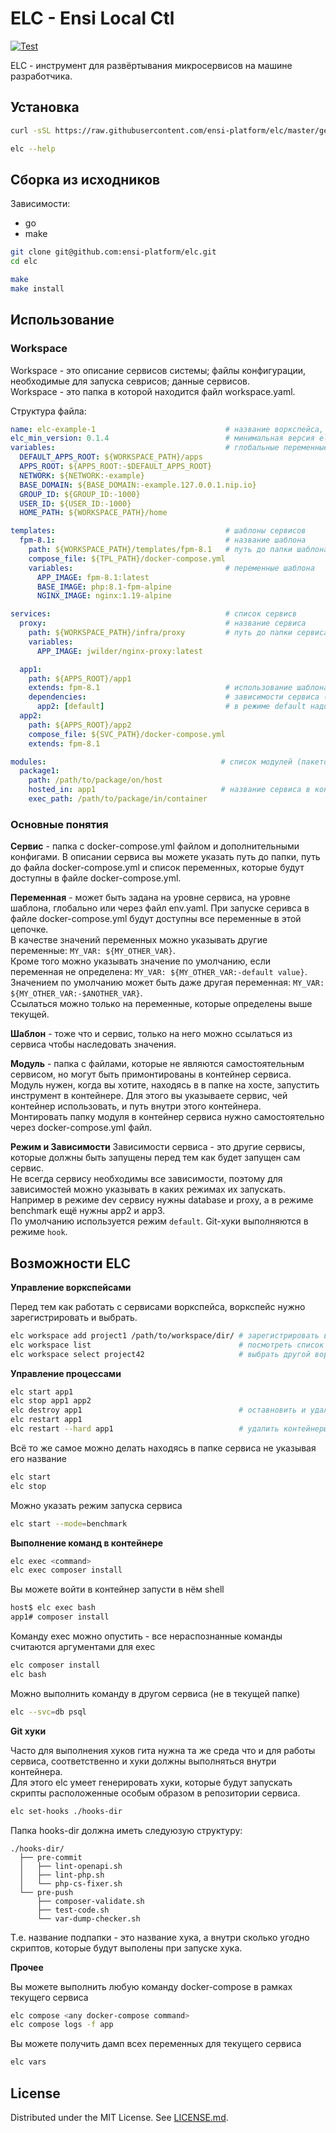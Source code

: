 #  ELC - Ensi Local Ctl

[![Test](https://github.com/ensi-platform/elc/actions/workflows/test.yml/badge.svg)](https://github.com/ensi-platform/elc/actions/workflows/test.yml)

ELC - инструмент для развёртывания микросервисов на машине разработчика.

## Установка

```bash
curl -sSL https://raw.githubusercontent.com/ensi-platform/elc/master/get.sh | sudo bash

elc --help
```

## Сборка из исходников

Зависимости:
- go
- make

```bash
git clone git@github.com:ensi-platform/elc.git
cd elc

make
make install
```

## Использование

### Workspace

Workspace - это описание сервисов системы; файлы конфигурации, необходимые для запуска севрисов; данные сервисов.  
Workspace - это папка в которой находится файл workspace.yaml. 

Структура файла:

```yaml
name: elc-example-1                             # название воркспейса, используется для генерации названий контейнеров/доменов
elc_min_version: 0.1.4                          # минимальная версия elc необхоимая для запуска этого воркспейса
variables:                                      # глобальные переменные
  DEFAULT_APPS_ROOT: ${WORKSPACE_PATH}/apps
  APPS_ROOT: ${APPS_ROOT:-$DEFAULT_APPS_ROOT}
  NETWORK: ${NETWORK:-example}
  BASE_DOMAIN: ${BASE_DOMAIN:-example.127.0.0.1.nip.io}
  GROUP_ID: ${GROUP_ID:-1000}
  USER_ID: ${USER_ID:-1000}
  HOME_PATH: ${WORKSPACE_PATH}/home

templates:                                      # шаблоны сервисов
  fpm-8.1:                                      # название шаблона
    path: ${WORKSPACE_PATH}/templates/fpm-8.1   # путь до папки шаблона
    compose_file: ${TPL_PATH}/docker-compose.yml
    variables:                                  # переменные шаблона
      APP_IMAGE: fpm-8.1:latest
      BASE_IMAGE: php:8.1-fpm-alpine
      NGINX_IMAGE: nginx:1.19-alpine

services:                                       # список сервисв
  proxy:                                        # название сервиса
    path: ${WORKSPACE_PATH}/infra/proxy         # путь до папки сервиса (корень git репозитория)
    variables:
      APP_IMAGE: jwilder/nginx-proxy:latest

  app1:
    path: ${APPS_ROOT}/app1
    extends: fpm-8.1                            # использование шаблона
    dependencies:                               # зависимости сервиса (другие сервисы, которые надо запустить)
      app2: [default]                           # в режиме default надо запустить сервис app2
  app2:
    path: ${APPS_ROOT}/app2
    compose_file: ${SVC_PATH}/docker-compose.yml
    extends: fpm-8.1

modules:                                       # список модулей (пакетов, которые сами не могут быть запущены)
  package1:
    path: /path/to/package/on/host
    hosted_in: app1                            # название сервиса в контейнере которого надо выполнять команды для работы с пакетом
    exec_path: /path/to/package/in/container
```

### Основные понятия

**Сервис** - папка с docker-compose.yml файлом и дополнительными конфигами. В описании сервиса вы можете указать путь до папки,
путь до файла docker-compose.yml и список переменных, которые будут доступны в файле docker-compose.yml.

**Переменная** - может быть задана на уровне сервиса, на уровне шаблона, глобально или через файл env.yaml. При запуске серивса в файле docker-compose.yml
будут доступны все переменные в этой цепочке.  
В качестве значений переменных можно указывать другие переменные: `MY_VAR: ${MY_OTHER_VAR}`.  
Кроме того можно указывать значение по умолчанию, если переменная не определена: `MY_VAR: ${MY_OTHER_VAR:-default value}`.  
Значением по умолчанию может быть даже другая переменная: `MY_VAR: ${MY_OTHER_VAR:-$ANOTHER_VAR}`.  
Ссылаться можно только на переменные, которые определены выше текущей.

**Шаблон** - тоже что и сервис, только на него можно ссылаться из сервиса чтобы наследовать значения.

**Модуль** - папка с файлами, которые не являются самостоятельным сервисом, но могут быть примонтированы в контейнер сервиса.
Модуль нужен, когда вы хотите, находясь в в папке на хосте, запустить инструмент в контейнере. Для этого вы указываете сервис, чей контейнер использовать,
и путь внутри этого контейнера.  
Монтировать папку модуля в контейнер сервиса нужно самостоятельно через docker-compose.yml файл.

**Режим и Зависимости**
Зависимости сервиса - это другие сервисы, которые должны быть запущены перед тем как будет запущен сам сервис.  
Не всегда сервису необходимы все зависимости, поэтому для зависимостей можно указывать в каких режимах их запускать.  
Например в режиме dev сервису нужны database и proxy, а в режиме benchmark ещё нужны app2 и app3.  
По умолчанию используется режим `default`. Git-хуки выполняются в режиме `hook`.

## Возможности ELC

**Управление воркспейсами**

Перед тем как работать с сервисами воркспейса, воркспейс нужно зарегистрировать и выбрать.

```bash
elc workspace add project1 /path/to/workspace/dir/ # зарегистрировать воркспейс, если он первый, то он сразу выберется
elc workspace list                                 # посмотреть список зарегистрированных воркспейсов
elc workspace select project42                     # выбрать другой вореспейс
```

**Управление процессами**

```bash
elc start app1
elc stop app1 app2
elc destroy app1                                   # оставновить и удалить контейнеры сервиса
elc restart app1
elc restart --hard app1                            # удалить контейнеры сервиса и создать снова
```

Всё то же самое можно делать находясь в папке сервиса не указывая его название
```bash
elc start
elc stop
```

Можно указать режим запуска сервиса
```bash
elc start --mode=benchmark
```

**Выполнение команд в контейнере**

```bash
elc exec <command>
elc exec composer install
```

Вы можете войти в контейнер запусти в нём shell
```bash
host$ elc exec bash
app1# composer install
```

Команду exec можно опустить - все нераспознанные команды считаются аргументами для exec
```bash
elc composer install
elc bash
```

Можно выполнить команду в другом сервиса (не в текущей папке)
```bash
elc --svc=db psql
```

**Git хуки**

Часто для выполнения хуков гита нужна та же среда что и для работы сервиса, соответственно и хуки должны выполняться внутри контейнера.  
Для этого elc умеет генерировать хуки, которые будут запускать скрипты расположенные особым образом в репозитории сервиса.

```bash
elc set-hooks ./hooks-dir
```

Папка hooks-dir должна иметь следуюзую структуру:
```
./hooks-dir/
  ├── pre-commit
  │   ├── lint-openapi.sh
  │   ├── lint-php.sh
  │   └── php-cs-fixer.sh
  └── pre-push
      ├── composer-validate.sh
      ├── test-code.sh
      └── var-dump-checker.sh
```
Т.е. название подпапки - это название хука, а внутри сколько угодно скриптов, которые будут выполены при запуске хука. 

**Прочее**

Вы можете выполнить любую команду docker-compose в рамках текущего сервиса
```bash
elc compose <any docker-compose command>
elc compose logs -f app
```

Вы можете получить дамп всех переменных для текущего сервиса
```bash
elc vars
```

## License

Distributed under the MIT License. See [LICENSE.md](LICENSE.md).